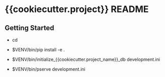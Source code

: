 {{cookiecutter.project}} README
==================

Getting Started
---------------

- cd <directory containing this file>

- $VENV/bin/pip install -e .

- $VENV/bin/initialize_{{cookiecutter.project_name}}_db development.ini

- $VENV/bin/pserve development.ini

